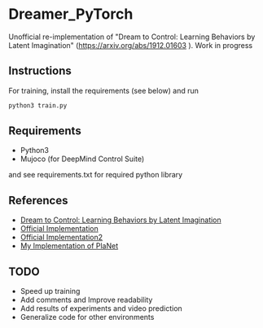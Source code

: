 # Dreamer_PyTorch
Unofficial re-implementation of "Dream to Control: Learning Behaviors by Latent Imagination" (https://arxiv.org/abs/1912.01603 ). Work in progress

## Instructions
For training, install the requirements (see below) and run
```python
python3 train.py
```

## Requirements
* Python3
* Mujoco (for DeepMind Control Suite)

and see requirements.txt for required python library

## References
* [Dream to Control: Learning Behaviors by Latent Imagination](https://arxiv.org/abs/1912.01603)
* [Official Implementation](https://github.com/google-research/dreamer)
* [Official Implementation2](https://github.com/danijar/dreamer)
* [My Implementation of PlaNet](https://github.com/cross32768/PlaNet_PyTorch)


## TODO
* Speed up training
* Add comments and Improve readability
* Add results of experiments and video prediction
* Generalize code for other environments

